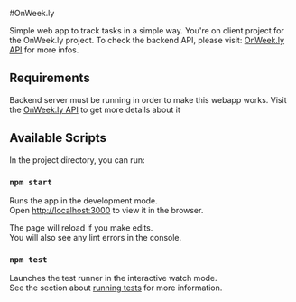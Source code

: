 #OnWeek.ly

Simple web app to track tasks in a simple way. You're on client project for the OnWeek.ly project.
To check the backend API, please visit: [OnWeek.ly API](https://github.com/grglucastr/onweekly-api) for more infos.

## Requirements

Backend server must be running in order to make this webapp works. 
Visit the [OnWeek.ly API](https://github.com/grglucastr/onweekly-api) to get more details about it

## Available Scripts

In the project directory, you can run:

### `npm start`

Runs the app in the development mode.<br>
Open [http://localhost:3000](http://localhost:3000) to view it in the browser.

The page will reload if you make edits.<br>
You will also see any lint errors in the console.


### `npm test`

Launches the test runner in the interactive watch mode.<br>
See the section about [running tests](https://facebook.github.io/create-react-app/docs/running-tests) for more information.
